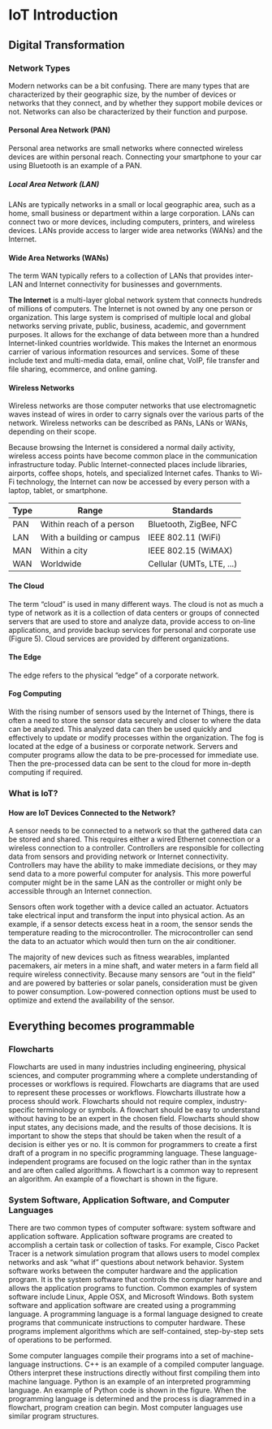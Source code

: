 # IoT Introduction

## Digital Transformation

### Network Types

Modern networks can be a bit confusing. There are many types that are characterized by their geographic size, by the number of devices or networks that they connect, and by whether they support mobile devices or not. Networks can also be characterized by their function and purpose.

#### Personal Area Network (PAN)

Personal area networks are small networks where connected wireless devices are within personal reach. Connecting your smartphone to your car using Bluetooth is an example of a PAN.

##### Local Area Network (LAN)

LANs are typically networks in a small or local geographic area, such as a home, small business or department within a large corporation. LANs can connect two or more devices, including computers, printers, and wireless devices. LANs provide access to larger wide area networks (WANs) and the Internet.

#### Wide Area Networks (WANs)

The term WAN typically refers to a collection of LANs that provides inter-LAN and Internet connectivity for businesses and governments.

**The Internet** is a multi-layer global network system that connects hundreds of millions of computers. The Internet is not owned by any one person or organization. This large system is comprised of multiple local and global networks serving private, public, business, academic, and government purposes. It allows for the exchange of data between more than a hundred Internet-linked countries worldwide. This makes the Internet an enormous carrier of various information resources and services. Some of these include text and multi-media data, email, online chat, VoIP, file transfer and file sharing, ecommerce, and online gaming.

#### Wireless Networks

Wireless networks are those computer networks that use electromagnetic waves instead of wires in order to carry signals over the various parts of the network. Wireless networks can be described as PANs, LANs or WANs, depending on their scope.

Because browsing the Internet is considered a normal daily activity, wireless access points have become common place in the communication infrastructure today. Public Internet-connected places include libraries, airports, coffee shops, hotels, and specialized Internet cafes. Thanks to Wi-Fi technology, the Internet can now be accessed by every person with a laptop, tablet, or smartphone.

|Type|Range|Standards|
|----|-----|---------|
|PAN|Within reach of a person|Bluetooth, ZigBee, NFC|
|LAN|With a building or campus|IEEE 802.11 (WiFi)|
|MAN|Within a city|IEEE 802.15 (WiMAX)|
|WAN|Worldwide|Cellular (UMTs, LTE, ...)|


#### The Cloud

The term “cloud” is used in many different ways. The cloud is not as much a type of network as it is a collection of data centers or groups of connected servers that are used to store and analyze data, provide access to on-line applications, and provide backup services for personal and corporate use (Figure 5). Cloud services are provided by different organizations.

#### The Edge

The edge refers to the physical “edge” of a corporate network.

#### Fog Computing

With the rising number of sensors used by the Internet of Things, there is often a need to store the sensor data securely and closer to where the data can be analyzed. This analyzed data can then be used quickly and effectively to update or modify processes within the organization. The fog is located at the edge of a business or corporate network. Servers and computer programs allow the data to be pre-processed for immediate use. Then the pre-processed  data can be sent to the cloud for more in-depth computing if required.

### What is IoT?

#### How are IoT Devices Connected to the Network?

A sensor needs to be connected to a network so that the gathered data can be stored and shared. This requires either a wired Ethernet connection or a wireless connection to a controller. Controllers are responsible for collecting data from sensors and providing network or Internet connectivity. Controllers may have the ability to make immediate decisions, or they may send data to a more powerful computer for analysis. This more powerful computer might be in the same LAN as the controller or might only be accessible through an Internet connection.

Sensors often work together with a device called an actuator. Actuators take electrical input and transform the input into physical action. As an example, if a sensor detects excess heat in a room, the sensor sends the temperature reading to the microcontroller. The microcontroller can send the data to an actuator which would then turn on the air conditioner.

The majority of new devices such as fitness wearables, implanted pacemakers, air meters in a mine shaft, and water meters in a farm field all require wireless connectivity. Because many sensors are “out in the field” and are powered by batteries or solar panels, consideration must be given to power consumption. Low-powered connection options must be used to optimize and extend the availability of the sensor.

## Everything becomes programmable

### Flowcharts

Flowcharts are used in many industries including engineering, physical sciences, and computer programming where a complete understanding of processes or workflows is required. Flowcharts are diagrams that are used to represent these processes or workflows. Flowcharts illustrate how a process should work. Flowcharts should not require complex, industry-specific terminology or symbols. A flowchart should be easy to understand without having to be an expert in the chosen field. Flowcharts should show input states, any decisions made, and the results of those decisions. It is important to show the steps that should be taken when the result of a decision is either yes or no. It is common for programmers to create a first draft of a program in no specific programming language. These language-independent programs are focused on the logic rather than in the syntax and are often called algorithms. A flowchart is a common way to represent an algorithm. An example of a flowchart is shown in the figure.

### System Software, Application Software, and Computer Languages

There are two common types of computer software: system software and application software. Application software programs are created to accomplish a certain task or collection of tasks. For example, Cisco Packet Tracer is a network simulation program that allows users to model complex networks and ask “what if” questions about network behavior. System software works between the computer hardware and the application program. It is the system software that controls the computer hardware and allows the application programs to function. Common examples of system software include Linux, Apple OSX, and Microsoft Windows. Both system software and application software are created using a programming language. A programming language is a formal language designed to create programs that communicate instructions to computer hardware. These programs implement algorithms which are self-contained, step-by-step sets of operations to be performed.

Some computer languages compile their programs into a set of machine-language instructions. C++ is an example of a compiled computer language. Others interpret these instructions directly without first compiling them into machine language. Python is an example of an interpreted programming language. An example of Python code is shown in the figure. When the programming language is determined and the process is diagrammed in a flowchart, program creation can begin. Most computer languages use similar program structures.